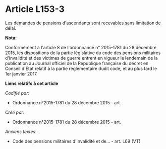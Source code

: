 # Article L153-3

Les demandes de pensions d'ascendants sont recevables sans limitation de délai.

**Nota:**

Conformément à l'article 8 de l'ordonnance n° 2015-1781 du 28 décembre 2015, les dispositions de la partie législative du
code des pensions militaires d'invalidité et des victimes de guerre entrent en vigueur le lendemain de la publication au
Journal officiel de la République française du décret en Conseil d'Etat relatif à la partie réglementaire dudit code, et au
plus tard le 1er janvier 2017.

**Liens relatifs à cet article**

_Codifié par_:

  - Ordonnance n°2015-1781 du 28 décembre 2015 - art.

_Créé par_:

  - Ordonnance n°2015-1781 du 28 décembre 2015 - art.

_Anciens textes_:

  - Code des pensions militaires d'invalidité et de... - art. L69 (VT)
